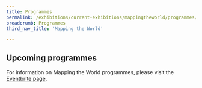 ```yaml
---
title: Programmes
permalink: /exhibitions/current-exhibitions/mappingtheworld/programmes/
breadcrumb: Programmes
third_nav_title: 'Mapping the World'

---
```


## Upcoming programmes

For information on Mapping the World programmes, please visit the [Eventbrite page](https://www.go.gov.sg/mtwprogs/).
